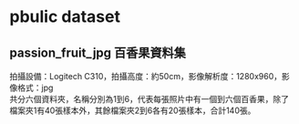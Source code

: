 # pbulic dataset

passion_fruit_jpg 百香果資料集<br>
----
拍攝設備：Logitech C310，拍攝高度：約50cm，影像解析度：1280x960，影像格式：jpg <br>
共分六個資料夾，名稱分別為1到6，代表每張照片中有一個到六個百香果，除了檔案夾1有40張樣本外，其餘檔案夾2到6各有20張樣本，合計140張。 <br>
